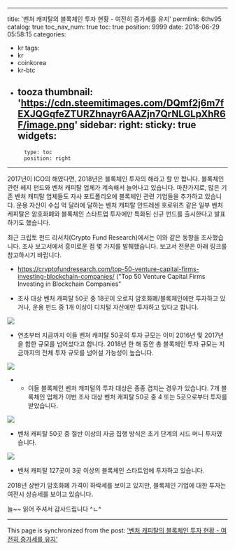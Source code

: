 
---
title: '벤처 캐피탈의 블록체인 투자 현황 - 여전히 증가세를 유지'
permlink: 6thv95
catalog: true
toc_nav_num: true
toc: true
position: 9999
date: 2018-06-29 05:58:15
categories:
- kr
tags:
- kr
- coinkorea
- kr-btc
- tooza
thumbnail: 'https://cdn.steemitimages.com/DQmf2j6m7fEXJQGqfeZTURZhnayr6AAZjn7QrNLGLpXhR6F/image.png'
sidebar:
    right:
        sticky: true
widgets:
    -
        type: toc
        position: right
---


2017년이 ICO의 해였다면, 2018년은 블록체인 투자의 해라고 할 만 합니다. 블록체인 관련 헤지 펀드와 벤처 캐피탈 업체가 계속해서 늘어나고 있습니다. 마찬가지로, 많은 기존 벤처 캐피탈 업체들도 자사 포트폴리오에 블록체인 관련 기업들을 추가하고 있습니다.  운용 자산이 수십 억 달러에 달하는 벤처 캐피탈 안드레센 호로위츠 같은 일부 벤처 케피탈은 암호화폐와 블록체인 스타트업 투자에만 특화된 신규 펀드를 출시한다고 발표하기도 했습니다. 

최근 크립토 펀드 리서치(Crypto Fund Research)에서는 이와 같은 동향을 조사했습니다. 조사 보고서에서 흥미로운 점 몇 가지를 발췌했습니다.  보고서 전문은 아래 링크를 참고하시기 바랍니다. 

- https://cryptofundresearch.com/top-50-venture-capital-firms-investing-blockchain-companies/
("Top 50 Venture Capital Firms Investing in Blockchain Companies"

- 조사 대상 벤처 캐피탈 50곳 중 18곳이 오로지 암호화폐/블록체인에만 투자하고 있거나, 운용 펀드 중 1개 이상이 디지털 자산에만 투자하고 있다고 합니다.

![](https://cdn.steemitimages.com/DQmf2j6m7fEXJQGqfeZTURZhnayr6AAZjn7QrNLGLpXhR6F/image.png)
- 연초부터 지금까지 이들 벤처 캐피탈 50곳의 투자 규모는 이미 2016년 및 2017년을 합한  규모를 넘어섰다고 합니다. 2018년 한 해 동안 총 블록체인 투자 규모는 지금까지의 전체 투자 규모를 넘어설 가능성이 높습니다.

![](https://cdn.steemitimages.com/DQmcF81DL4y4zgqS32tcPwgodg219JwKwJ5yKJ6SrenJmfB/image.png)
- - 이들 블록체인 벤처 캐피털의 투자 대상은 종종 겹치는 경우가 있습니다. 7개 블록체인 업체가 이번 조사 대상 벤처 캐피탈 50곳 중 4 또는 5곳으로부터 투자를 받았습니다.

![](https://cdn.steemitimages.com/DQmUuDaJvvYFkCsxqJTKmAUC2Y91yGYXrrN9nuqGhuNKitD/image.png)
-  벤처 캐피탈 50곳 중 절반 이상의 자금 집행 방식은 초기 단계의 시드 머니 투자였습니다. 

![](https://cdn.steemitimages.com/DQmRS5TXFaDKKEELTRRvPHpSJZ51xJYGvq64gWzhJRmzFjC/image.png)
- 벤처 캐피탈 127곳이 3곳 이상의 블록체인 스타트업에 투자하고 있습니다.

 2018년 상반기 암호화폐 가격이 하락세를 보이고 있지만, 블록체인 기업에 대한 투자는 여전시 상승세를 보이고 있습니다.

늘~~ 읽어 주셔서 감사드립니다 ^ㄴ^

- - -

This page is synchronized from the post: ['벤처 캐피탈의 블록체인 투자 현황 - 여전히 증가세를 유지'](https://steemit.com/@pius.pius/6thv95)
